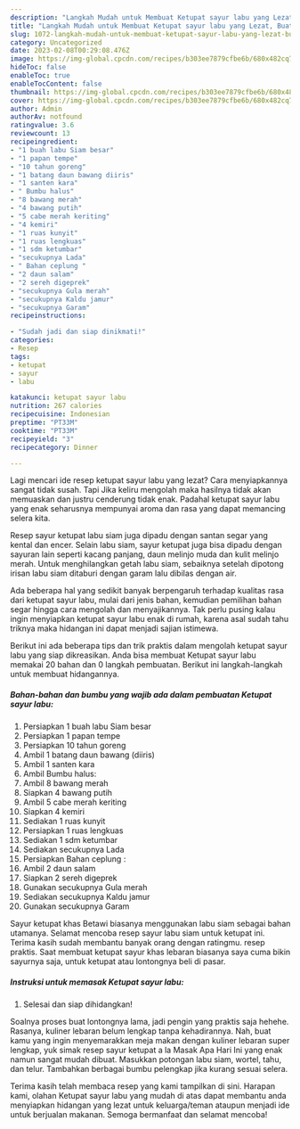 ```yaml
---
description: "Langkah Mudah untuk Membuat Ketupat sayur labu yang Lezat, Buat Buka Puasa}"
title: "Langkah Mudah untuk Membuat Ketupat sayur labu yang Lezat, Buat Buka Puasa}"
slug: 1072-langkah-mudah-untuk-membuat-ketupat-sayur-labu-yang-lezat-buat-buka-puasa
category: Uncategorized
date: 2023-02-08T00:29:08.476Z
image: https://img-global.cpcdn.com/recipes/b303ee7879cfbe6b/680x482cq70/ketupat-sayur-labu-foto-resep-utama.jpg
hideToc: false
enableToc: true
enableTocContent: false
thumbnail: https://img-global.cpcdn.com/recipes/b303ee7879cfbe6b/680x482cq70/ketupat-sayur-labu-foto-resep-utama.jpg
cover: https://img-global.cpcdn.com/recipes/b303ee7879cfbe6b/680x482cq70/ketupat-sayur-labu-foto-resep-utama.jpg
author: Admin
authorAv: notfound
ratingvalue: 3.6
reviewcount: 13
recipeingredient:
- "1 buah labu Siam besar"
- "1 papan tempe"
- "10 tahun goreng"
- "1 batang daun bawang diiris"
- "1 santen kara"
- " Bumbu halus"
- "8 bawang merah"
- "4 bawang putih"
- "5 cabe merah keriting"
- "4 kemiri"
- "1 ruas kunyit"
- "1 ruas lengkuas"
- "1 sdm ketumbar"
- "secukupnya Lada"
- " Bahan ceplung "
- "2 daun salam"
- "2 sereh digeprek"
- "secukupnya Gula merah"
- "secukupnya Kaldu jamur"
- "secukupnya Garam"
recipeinstructions:

- "Sudah jadi dan siap dinikmati!"
categories:
- Resep
tags:
- ketupat
- sayur
- labu

katakunci: ketupat sayur labu 
nutrition: 267 calories
recipecuisine: Indonesian
preptime: "PT33M"
cooktime: "PT33M"
recipeyield: "3"
recipecategory: Dinner

---
```



Lagi mencari ide resep ketupat sayur labu yang lezat? Cara menyiapkannya sangat tidak susah. Tapi Jika keliru mengolah maka hasilnya tidak akan memuaskan dan justru cenderung tidak enak. Padahal ketupat sayur labu yang enak seharusnya mempunyai aroma dan rasa yang dapat memancing selera kita.


Resep sayur ketupat labu siam juga dipadu dengan santan segar yang kental dan encer. Selain labu siam, sayur ketupat juga bisa dipadu dengan sayuran lain seperti kacang panjang, daun melinjo muda dan kulit melinjo merah. Untuk menghilangkan getah labu siam, sebaiknya setelah dipotong irisan labu siam ditaburi dengan garam lalu dibilas dengan air.

Ada beberapa hal yang sedikit banyak berpengaruh terhadap kualitas rasa dari ketupat sayur labu, mulai dari jenis bahan, kemudian pemilihan bahan segar hingga cara mengolah dan menyajikannya. Tak perlu pusing kalau ingin menyiapkan ketupat sayur labu enak di rumah, karena asal sudah tahu triknya maka hidangan ini dapat menjadi sajian istimewa.


Berikut ini ada beberapa tips dan trik praktis dalam mengolah ketupat sayur labu yang siap dikreasikan. Anda bisa membuat Ketupat sayur labu memakai 20 bahan dan 0 langkah pembuatan. Berikut ini langkah-langkah untuk membuat hidangannya.

<!--inarticleads1-->

##### Bahan-bahan dan bumbu yang wajib ada dalam pembuatan Ketupat sayur labu:

1. Persiapkan 1 buah labu Siam besar
1. Persiapkan 1 papan tempe
1. Persiapkan 10 tahun goreng
1. Ambil 1 batang daun bawang (diiris)
1. Ambil 1 santen kara
1. Ambil  Bumbu halus:
1. Ambil 8 bawang merah
1. Siapkan 4 bawang putih
1. Ambil 5 cabe merah keriting
1. Siapkan 4 kemiri
1. Sediakan 1 ruas kunyit
1. Persiapkan 1 ruas lengkuas
1. Sediakan 1 sdm ketumbar
1. Sediakan secukupnya Lada
1. Persiapkan  Bahan ceplung :
1. Ambil 2 daun salam
1. Siapkan 2 sereh digeprek
1. Gunakan secukupnya Gula merah
1. Sediakan secukupnya Kaldu jamur
1. Gunakan secukupnya Garam


Sayur ketupat khas Betawi biasanya menggunakan labu siam sebagai bahan utamanya. Selamat mencoba resep sayur labu siam untuk ketupat ini. Terima kasih sudah membantu banyak orang dengan ratingmu. resep praktis. Saat membuat ketupat sayur khas lebaran biasanya saya cuma bikin sayurnya saja, untuk ketupat atau lontongnya beli di pasar. 

<!--inarticleads2-->

##### Instruksi untuk memasak Ketupat sayur labu:


1. Selesai dan siap dihidangkan!

Soalnya proses buat lontongnya lama, jadi pengin yang praktis saja hehehe. Rasanya, kuliner lebaran belum lengkap tanpa kehadirannya. Nah, buat kamu yang ingin menyemarakkan meja makan dengan kuliner lebaran super lengkap, yuk simak resep sayur ketupat a la Masak Apa Hari Ini yang enak namun sangat mudah dibuat. Masukkan potongan labu siam, wortel, tahu, dan telur. Tambahkan berbagai bumbu pelengkap jika kurang sesuai selera. 

Terima kasih telah membaca resep yang kami tampilkan di sini. Harapan kami, olahan Ketupat sayur labu yang mudah di atas dapat membantu anda menyiapkan hidangan yang lezat untuk keluarga/teman ataupun menjadi ide untuk berjualan makanan. Semoga bermanfaat dan selamat mencoba!

